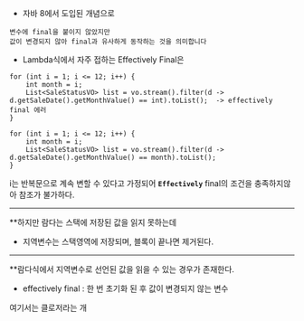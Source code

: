 

- 자바 8에서 도입된 개념으로 

```
변수에 final을 붙이지 않았지만 
값이 변경되지 않아 final과 유사하게 동작하는 것을 의미합니다
```

- Lambda식에서 자주 접하는 Effectively Final은 

```
for (int i = 1; i <= 12; i++) {  
    int month = i;  
    List<SaleStatusVO> list = vo.stream().filter(d -> d.getSaleDate().getMonthValue() == int).toList();  -> effectively final 에러
}
```

```
for (int i = 1; i <= 12; i++) {  
    int month = i;  
    List<SaleStatusVO> list = vo.stream().filter(d -> d.getSaleDate().getMonthValue() == month).toList();  
}
```


i는 반복문으로 계속 변할 수 있다고 가정되어 **`Effectively`** final의 조건을 충족하지않아 참조가 불가하다.

---

**하지만 람다는 스택에 저장된 값을 읽지 못하는데 

- 지역변수는 스택영역에 저장되며, 블록이 끝나면 제거된다.


-----

**람다식에서 지역변수로 선언된 값을 읽을 수 있는 경우가 존재한다.

- effectively final : 한 번 초기화 된 후 값이 변경되지 않는 변수


여기서는 클로저라는 개